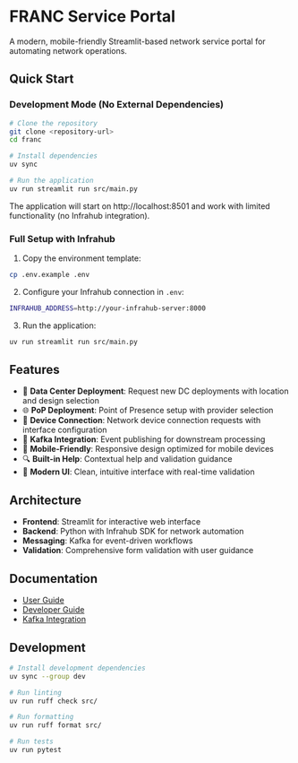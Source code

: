 # FRANC Service Portal

A modern, mobile-friendly Streamlit-based network service portal for automating network operations.

## Quick Start

### Development Mode (No External Dependencies)

```bash
# Clone the repository
git clone <repository-url>
cd franc

# Install dependencies
uv sync

# Run the application
uv run streamlit run src/main.py
```

The application will start on http://localhost:8501 and work with limited functionality (no Infrahub integration).

### Full Setup with Infrahub

1. Copy the environment template:
```bash
cp .env.example .env
```

2. Configure your Infrahub connection in `.env`:
```bash
INFRAHUB_ADDRESS=http://your-infrahub-server:8000
```

3. Run the application:
```bash
uv run streamlit run src/main.py
```

## Features

- 🏢 **Data Center Deployment**: Request new DC deployments with location and design selection
- 🌐 **PoP Deployment**: Point of Presence setup with provider selection  
- 🔌 **Device Connection**: Network device connection requests with interface configuration
- 📡 **Kafka Integration**: Event publishing for downstream processing
- 📱 **Mobile-Friendly**: Responsive design optimized for mobile devices
- 🔍 **Built-in Help**: Contextual help and validation guidance
- 🎯 **Modern UI**: Clean, intuitive interface with real-time validation

## Architecture

- **Frontend**: Streamlit for interactive web interface
- **Backend**: Python with Infrahub SDK for network automation
- **Messaging**: Kafka for event-driven workflows
- **Validation**: Comprehensive form validation with user guidance

## Documentation

- [User Guide](docs/user-guide.md)
- [Developer Guide](docs/developer-guide.md)  
- [Kafka Integration](docs/kafka-integration.md)

## Development

```bash
# Install development dependencies
uv sync --group dev

# Run linting
uv run ruff check src/

# Run formatting  
uv run ruff format src/

# Run tests
uv run pytest
```
